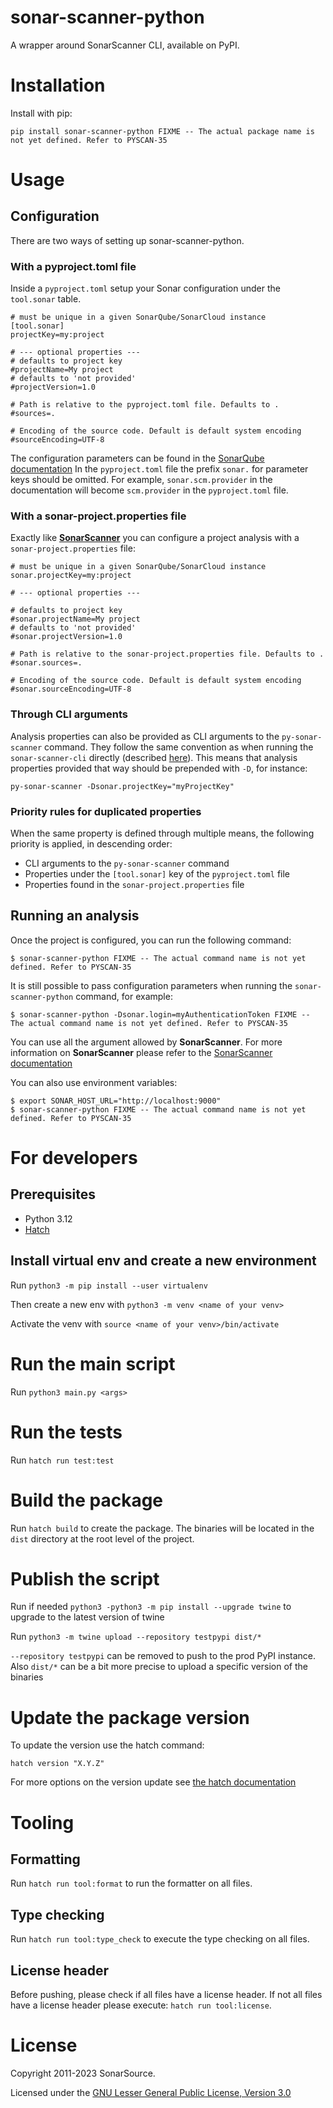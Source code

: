 # sonar-scanner-python
A wrapper around SonarScanner CLI, available on PyPI.

# Installation

Install with pip:
```
pip install sonar-scanner-python FIXME -- The actual package name is not yet defined. Refer to PYSCAN-35
```

# Usage 

## Configuration 

There are two ways of setting up sonar-scanner-python.

### With a pyproject.toml file

Inside a `pyproject.toml` setup your Sonar configuration under the `tool.sonar` table.

```
# must be unique in a given SonarQube/SonarCloud instance
[tool.sonar]
projectKey=my:project

# --- optional properties ---
# defaults to project key
#projectName=My project
# defaults to 'not provided'
#projectVersion=1.0
 
# Path is relative to the pyproject.toml file. Defaults to .
#sources=.
 
# Encoding of the source code. Default is default system encoding
#sourceEncoding=UTF-8
```

The configuration parameters can be found in the [SonarQube documentation](https://docs.sonarsource.com/sonarqube/9.9/analyzing-source-code/analysis-parameters/)
In the `pyproject.toml` file the prefix `sonar.` for parameter keys should be omitted. 
For example, `sonar.scm.provider` in the documentation will become `scm.provider` in the `pyproject.toml` file.

### With a sonar-project.properties file

Exactly like [__SonarScanner__](https://docs.sonarsource.com/sonarqube/9.9/analyzing-source-code/scanners/sonarscanner/) 
you can configure a project analysis with a `sonar-project.properties` file:

```
# must be unique in a given SonarQube/SonarCloud instance
sonar.projectKey=my:project

# --- optional properties ---

# defaults to project key
#sonar.projectName=My project
# defaults to 'not provided'
#sonar.projectVersion=1.0
 
# Path is relative to the sonar-project.properties file. Defaults to .
#sonar.sources=.
 
# Encoding of the source code. Default is default system encoding
#sonar.sourceEncoding=UTF-8
```

### Through CLI arguments

Analysis properties can also be provided as CLI arguments to the `py-sonar-scanner` command.
They follow the same convention as when running the `sonar-scanner-cli` directly 
(described [here](https://docs.sonarsource.com/sonarqube/9.9/analyzing-source-code/scanners/sonarscanner/#running-from-zip-file)).
This means that analysis properties provided that way should be prepended with `-D`, for instance:
```
py-sonar-scanner -Dsonar.projectKey="myProjectKey"
```

### Priority rules for duplicated properties

When the same property is defined through multiple means, the following priority is applied, in descending order:
* CLI arguments to the `py-sonar-scanner` command
* Properties under the `[tool.sonar]` key of the `pyproject.toml` file
* Properties found in the `sonar-project.properties` file

## Running an analysis

Once the project is configured, you can run the following command:

```
$ sonar-scanner-python FIXME -- The actual command name is not yet defined. Refer to PYSCAN-35
```

It is still possible to pass configuration parameters when running the `sonar-scanner-python` command, for example:

```
$ sonar-scanner-python -Dsonar.login=myAuthenticationToken FIXME -- The actual command name is not yet defined. Refer to PYSCAN-35
```

You can use all the argument allowed by __SonarScanner__. 
For more information on __SonarScanner__ please refer to the [SonarScanner documentation](https://docs.sonarsource.com/sonarqube/9.9/analyzing-source-code/scanners/sonarscanner/)

You can also use environment variables:

```
$ export SONAR_HOST_URL="http://localhost:9000"
$ sonar-scanner-python FIXME -- The actual command name is not yet defined. Refer to PYSCAN-35
```

# For developers

## Prerequisites

 - Python 3.12
 - [Hatch](https://hatch.pypa.io/latest/install/)

## Install virtual env and create a new environment

Run `python3 -m pip install --user virtualenv`

Then create a new env with `python3 -m venv <name of your venv>`

Activate the venv with `source <name of your venv>/bin/activate`

# Run the main script

Run `python3 main.py <args>`

# Run the tests

Run `hatch run test:test`

# Build the package

Run `hatch build` to create the package. 
The binaries will be located in the `dist` directory at the root level of the project.

# Publish the script

Run if needed `python3 -python3 -m pip install --upgrade twine` to upgrade to the latest version of twine

Run `python3 -m twine upload --repository testpypi dist/*` 

`--repository testpypi` can be removed to push to the prod PyPI instance.
Also `dist/*` can be a bit more precise to upload a specific version of the binaries

# Update the package version

To update the version use the hatch command:

```
hatch version "X.Y.Z"
```
For more options on the version update see [the hatch documentation](https://hatch.pypa.io/latest/version/)

# Tooling 
## Formatting 

Run `hatch run tool:format` to run the formatter on all files.

## Type checking

Run `hatch run tool:type_check` to execute the type checking on all files.

## License header

Before pushing, please check if all files have a license header.
If not all files have a license header please execute: `hatch run tool:license`.


# License

Copyright 2011-2023 SonarSource.

Licensed under the [GNU Lesser General Public License, Version 3.0](http://www.gnu.org/licenses/lgpl.txt)
